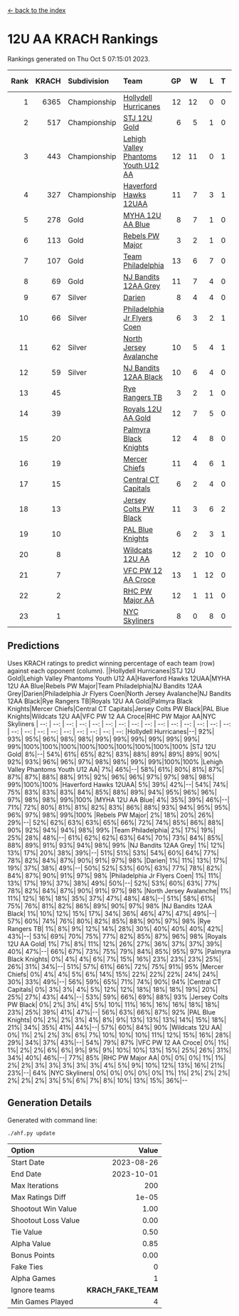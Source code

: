 [<- back to the index](readme.md)
# 12U AA KRACH Rankings
Rankings generated on Thu Oct  5 07:15:01 2023.

Rank|KRACH|Subdivision|Team|GP|W|L|T|OTW|OTL|SoS|Exp Wins|Win Diff
---:|---:|:---|:---|---:|---:|---:|---:|---:|---:|---:|---:|---:
1|6365|Championship|[Hollydell Hurricanes](https://gamesheetstats.com/seasons/3659/teams/141133/schedule)|12|12|0|0|2|0|85|12.8|-0.0
2|517|Championship|[STJ 12U Gold](https://gamesheetstats.com/seasons/3659/teams/141122/schedule)|6|5|1|0|1|0|126|5.9|0.0
3|443|Championship|[Lehigh Valley Phantoms Youth U12 AA](https://gamesheetstats.com/seasons/3659/teams/141129/schedule)|12|11|0|1|0|0|24|12.4|0.0
4|327|Championship|[Haverford Hawks 12UAA](https://gamesheetstats.com/seasons/3659/teams/141127/schedule)|11|7|3|1|0|2|1163|8.3|-0.0
5|278|Gold|[MYHA 12U AA Blue](https://gamesheetstats.com/seasons/3659/teams/141123/schedule)|8|7|1|0|1|1|45|7.9|0.0
6|113|Gold|[Rebels PW Major](https://gamesheetstats.com/seasons/3659/teams/141138/schedule)|3|2|1|0|0|0|51|2.9|0.0
7|107|Gold|[Team Philadelphia](https://gamesheetstats.com/seasons/3659/teams/141128/schedule)|13|6|7|0|2|0|774|6.9|0.0
8|69|Gold|[NJ Bandits 12AA Grey](https://gamesheetstats.com/seasons/3659/teams/141134/schedule)|11|7|4|0|1|1|595|7.9|0.0
9|67|Silver|[Darien](https://gamesheetstats.com/seasons/3659/teams/141125/schedule)|8|4|4|0|1|1|109|4.9|0.0
10|66|Silver|[Philadelphia Jr Flyers Coen](https://gamesheetstats.com/seasons/3659/teams/141143/schedule)|6|3|2|1|0|0|967|4.4|0.0
11|62|Silver|[North Jersey Avalanche](https://gamesheetstats.com/seasons/3659/teams/141137/schedule)|10|5|4|1|1|2|650|6.4|0.0
12|59|Silver|[NJ Bandits 12AA Black](https://gamesheetstats.com/seasons/3659/teams/141126/schedule)|10|6|4|0|0|1|656|6.9|0.0
13|45||[Rye Rangers TB](https://gamesheetstats.com/seasons/3659/teams/141140/schedule)|3|2|1|0|0|0|24|2.9|0.0
14|39||[Royals 12U AA Gold](https://gamesheetstats.com/seasons/3659/teams/141142/schedule)|12|7|5|0|0|0|545|7.9|0.0
15|20||[Palmyra Black Knights](https://gamesheetstats.com/seasons/3659/teams/141130/schedule)|12|4|8|0|1|0|634|4.9|0.0
16|19||[Mercer Chiefs](https://gamesheetstats.com/seasons/3659/teams/141135/schedule)|11|4|6|1|0|0|60|5.4|0.0
17|15||[Central CT Capitals](https://gamesheetstats.com/seasons/3659/teams/141124/schedule)|6|2|4|0|0|1|66|2.9|0.0
18|13||[Jersey Colts PW Black](https://gamesheetstats.com/seasons/3659/teams/141141/schedule)|11|3|6|2|0|0|119|4.9|0.0
19|10||[PAL Blue Knights](https://gamesheetstats.com/seasons/3659/teams/141139/schedule)|6|2|3|1|0|0|22|3.4|0.0
20|8||[Wildcats 12U AA](https://gamesheetstats.com/seasons/3659/teams/141136/schedule)|12|2|10|0|0|0|578|2.9|0.0
21|7||[VFC PW 12 AA Croce](https://gamesheetstats.com/seasons/3659/teams/141131/schedule)|13|1|12|0|0|1|1064|1.9|0.0
22|2||[RHC PW Major AA](https://gamesheetstats.com/seasons/3659/teams/141132/schedule)|12|1|11|0|0|0|65|1.9|0.0
23|1||[NYC Skyliners](https://gamesheetstats.com/seasons/3659/teams/141144/schedule)|8|0|8|0|0|0|108|0.9|0.0

## Predictions
Uses KRACH ratings to predict winning percentage of each team (row) against each opponent (column).
||Hollydell Hurricanes|STJ 12U Gold|Lehigh Valley Phantoms Youth U12 AA|Haverford Hawks 12UAA|MYHA 12U AA Blue|Rebels PW Major|Team Philadelphia|NJ Bandits 12AA Grey|Darien|Philadelphia Jr Flyers Coen|North Jersey Avalanche|NJ Bandits 12AA Black|Rye Rangers TB|Royals 12U AA Gold|Palmyra Black Knights|Mercer Chiefs|Central CT Capitals|Jersey Colts PW Black|PAL Blue Knights|Wildcats 12U AA|VFC PW 12 AA Croce|RHC PW Major AA|NYC Skyliners
| --: | --: | --: | --: | --: | --: | --: | --: | --: | --: | --: | --: | --: | --: | --: | --: | --: | --: | --: | --: | --: | --: | --: | --: 
|Hollydell Hurricanes|--| 92%| 93%| 95%| 96%| 98%| 98%| 99%| 99%| 99%| 99%| 99%| 99%| 99%|100%|100%|100%|100%|100%|100%|100%|100%|100%
|STJ 12U Gold|  8%|--| 54%| 61%| 65%| 82%| 83%| 88%| 89%| 89%| 89%| 90%| 92%| 93%| 96%| 96%| 97%| 98%| 98%| 99%| 99%|100%|100%
|Lehigh Valley Phantoms Youth U12 AA|  7%| 46%|--| 58%| 61%| 80%| 81%| 87%| 87%| 87%| 88%| 88%| 91%| 92%| 96%| 96%| 97%| 97%| 98%| 98%| 99%|100%|100%
|Haverford Hawks 12UAA|  5%| 39%| 42%|--| 54%| 74%| 75%| 83%| 83%| 83%| 84%| 85%| 88%| 89%| 94%| 95%| 96%| 96%| 97%| 98%| 98%| 99%|100%
|MYHA 12U AA Blue|  4%| 35%| 39%| 46%|--| 71%| 72%| 80%| 81%| 81%| 82%| 83%| 86%| 88%| 93%| 94%| 95%| 95%| 96%| 97%| 98%| 99%|100%
|Rebels PW Major|  2%| 18%| 20%| 26%| 29%|--| 52%| 62%| 63%| 63%| 65%| 66%| 72%| 74%| 85%| 86%| 88%| 90%| 92%| 94%| 94%| 98%| 99%
|Team Philadelphia|  2%| 17%| 19%| 25%| 28%| 48%|--| 61%| 62%| 62%| 63%| 64%| 70%| 73%| 84%| 85%| 88%| 89%| 91%| 93%| 94%| 98%| 99%
|NJ Bandits 12AA Grey|  1%| 12%| 13%| 17%| 20%| 38%| 39%|--| 51%| 51%| 53%| 54%| 60%| 64%| 77%| 78%| 82%| 84%| 87%| 90%| 91%| 97%| 98%
|Darien|  1%| 11%| 13%| 17%| 19%| 37%| 38%| 49%|--| 50%| 52%| 53%| 60%| 63%| 77%| 78%| 82%| 84%| 87%| 90%| 91%| 97%| 98%
|Philadelphia Jr Flyers Coen|  1%| 11%| 13%| 17%| 19%| 37%| 38%| 49%| 50%|--| 52%| 53%| 60%| 63%| 77%| 78%| 82%| 84%| 87%| 90%| 91%| 97%| 98%
|North Jersey Avalanche|  1%| 11%| 12%| 16%| 18%| 35%| 37%| 47%| 48%| 48%|--| 51%| 58%| 61%| 75%| 76%| 81%| 82%| 86%| 89%| 90%| 97%| 98%
|NJ Bandits 12AA Black|  1%| 10%| 12%| 15%| 17%| 34%| 36%| 46%| 47%| 47%| 49%|--| 57%| 60%| 74%| 76%| 80%| 82%| 85%| 88%| 90%| 97%| 98%
|Rye Rangers TB|  1%|  8%|  9%| 12%| 14%| 28%| 30%| 40%| 40%| 40%| 42%| 43%|--| 53%| 69%| 70%| 75%| 77%| 82%| 85%| 87%| 96%| 98%
|Royals 12U AA Gold|  1%|  7%|  8%| 11%| 12%| 26%| 27%| 36%| 37%| 37%| 39%| 40%| 47%|--| 66%| 67%| 73%| 75%| 79%| 84%| 85%| 95%| 97%
|Palmyra Black Knights|  0%|  4%|  4%|  6%|  7%| 15%| 16%| 23%| 23%| 23%| 25%| 26%| 31%| 34%|--| 51%| 57%| 61%| 66%| 72%| 75%| 91%| 95%
|Mercer Chiefs|  0%|  4%|  4%|  5%|  6%| 14%| 15%| 22%| 22%| 22%| 24%| 24%| 30%| 33%| 49%|--| 56%| 59%| 65%| 71%| 74%| 90%| 94%
|Central CT Capitals|  0%|  3%|  3%|  4%|  5%| 12%| 12%| 18%| 18%| 18%| 19%| 20%| 25%| 27%| 43%| 44%|--| 53%| 59%| 66%| 69%| 88%| 93%
|Jersey Colts PW Black|  0%|  2%|  3%|  4%|  5%| 10%| 11%| 16%| 16%| 16%| 18%| 18%| 23%| 25%| 39%| 41%| 47%|--| 56%| 63%| 66%| 87%| 92%
|PAL Blue Knights|  0%|  2%|  2%|  3%|  4%|  8%|  9%| 13%| 13%| 13%| 14%| 15%| 18%| 21%| 34%| 35%| 41%| 44%|--| 57%| 60%| 84%| 90%
|Wildcats 12U AA|  0%|  1%|  2%|  2%|  3%|  6%|  7%| 10%| 10%| 10%| 11%| 12%| 15%| 16%| 28%| 29%| 34%| 37%| 43%|--| 54%| 79%| 87%
|VFC PW 12 AA Croce|  0%|  1%|  1%|  2%|  2%|  6%|  6%|  9%|  9%|  9%| 10%| 10%| 13%| 15%| 25%| 26%| 31%| 34%| 40%| 46%|--| 77%| 85%
|RHC PW Major AA|  0%|  0%|  0%|  1%|  1%|  2%|  2%|  3%|  3%|  3%|  3%|  3%|  4%|  5%|  9%| 10%| 12%| 13%| 16%| 21%| 23%|--| 64%
|NYC Skyliners|  0%|  0%|  0%|  0%|  0%|  1%|  1%|  2%|  2%|  2%|  2%|  2%|  2%|  3%|  5%|  6%|  7%|  8%| 10%| 13%| 15%| 36%|--

## Generation Details

Generated with command line:
```
./ahf.py update
```

| Option | Value |
| :----- | ----: |
| Start Date | 2023-08-26 |
| End Date | 2023-10-01 |
| Max Iterations | 200 |
| Max Ratings Diff | 1e-05 |
| Shootout Win Value | 1.00 |
| Shootout Loss Value | 0.00 |
| Tie Value | 0.50 |
| Alpha Value | 0.85 |
| Bonus Points | 0.00 |
| Fake Ties | 0 |
| Alpha Games | 1 |
| Ignore teams | __KRACH_FAKE_TEAM__ |
| Min Games Played | 4 |

